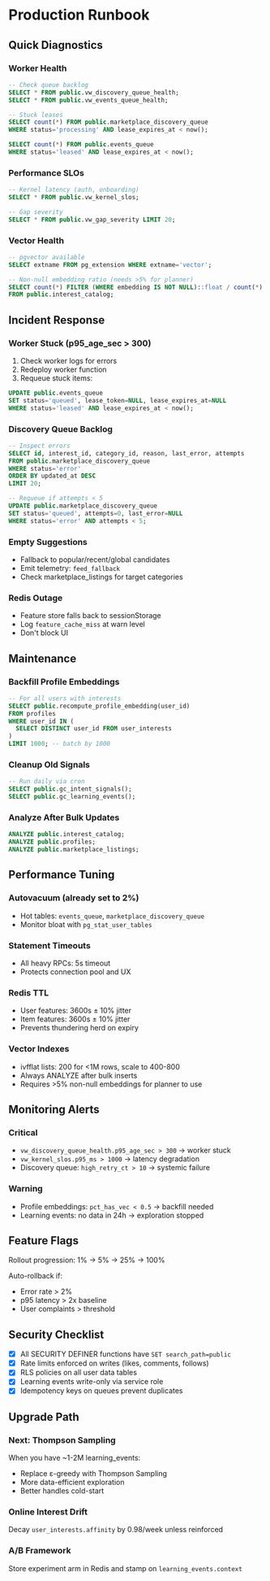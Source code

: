 # Production Runbook

## Quick Diagnostics

### Worker Health
```sql
-- Check queue backlog
SELECT * FROM public.vw_discovery_queue_health;
SELECT * FROM public.vw_events_queue_health;

-- Stuck leases
SELECT count(*) FROM public.marketplace_discovery_queue
WHERE status='processing' AND lease_expires_at < now();

SELECT count(*) FROM public.events_queue
WHERE status='leased' AND lease_expires_at < now();
```

### Performance SLOs
```sql
-- Kernel latency (auth, onboarding)
SELECT * FROM public.vw_kernel_slos;

-- Gap severity
SELECT * FROM public.vw_gap_severity LIMIT 20;
```

### Vector Health
```sql
-- pgvector available
SELECT extname FROM pg_extension WHERE extname='vector';

-- Non-null embedding ratio (needs >5% for planner)
SELECT count(*) FILTER (WHERE embedding IS NOT NULL)::float / count(*) AS pct_has_vec
FROM public.interest_catalog;
```

## Incident Response

### Worker Stuck (p95_age_sec > 300)
1. Check worker logs for errors
2. Redeploy worker function
3. Requeue stuck items:
```sql
UPDATE public.events_queue 
SET status='queued', lease_token=NULL, lease_expires_at=NULL
WHERE status='leased' AND lease_expires_at < now();
```

### Discovery Queue Backlog
```sql
-- Inspect errors
SELECT id, interest_id, category_id, reason, last_error, attempts
FROM public.marketplace_discovery_queue
WHERE status='error'
ORDER BY updated_at DESC
LIMIT 20;

-- Requeue if attempts < 5
UPDATE public.marketplace_discovery_queue
SET status='queued', attempts=0, last_error=NULL
WHERE status='error' AND attempts < 5;
```

### Empty Suggestions
- Fallback to popular/recent/global candidates
- Emit telemetry: `feed_fallback`
- Check marketplace_listings for target categories

### Redis Outage
- Feature store falls back to sessionStorage
- Log `feature_cache_miss` at warn level
- Don't block UI

## Maintenance

### Backfill Profile Embeddings
```sql
-- For all users with interests
SELECT public.recompute_profile_embedding(user_id)
FROM profiles
WHERE user_id IN (
  SELECT DISTINCT user_id FROM user_interests
)
LIMIT 1000; -- batch by 1000
```

### Cleanup Old Signals
```sql
-- Run daily via cron
SELECT public.gc_intent_signals();
SELECT public.gc_learning_events();
```

### Analyze After Bulk Updates
```sql
ANALYZE public.interest_catalog;
ANALYZE public.profiles;
ANALYZE public.marketplace_listings;
```

## Performance Tuning

### Autovacuum (already set to 2%)
- Hot tables: `events_queue`, `marketplace_discovery_queue`
- Monitor bloat with `pg_stat_user_tables`

### Statement Timeouts
- All heavy RPCs: 5s timeout
- Protects connection pool and UX

### Redis TTL
- User features: 3600s ± 10% jitter
- Item features: 3600s ± 10% jitter
- Prevents thundering herd on expiry

### Vector Indexes
- ivfflat lists: 200 for <1M rows, scale to 400-800
- Always ANALYZE after bulk inserts
- Requires >5% non-null embeddings for planner to use

## Monitoring Alerts

### Critical
- `vw_discovery_queue_health.p95_age_sec > 300` → worker stuck
- `vw_kernel_slos.p95_ms > 1000` → latency degradation
- Discovery queue: `high_retry_ct > 10` → systemic failure

### Warning
- Profile embeddings: `pct_has_vec < 0.5` → backfill needed
- Learning events: no data in 24h → exploration stopped

## Feature Flags

Rollout progression: 1% → 5% → 25% → 100%

Auto-rollback if:
- Error rate > 2%
- p95 latency > 2x baseline
- User complaints > threshold

## Security Checklist

- [x] All SECURITY DEFINER functions have `SET search_path=public`
- [x] Rate limits enforced on writes (likes, comments, follows)
- [x] RLS policies on all user data tables
- [x] Learning events write-only via service role
- [x] Idempotency keys on queues prevent duplicates

## Upgrade Path

### Next: Thompson Sampling
When you have ~1-2M learning_events:
- Replace ε-greedy with Thompson Sampling
- More data-efficient exploration
- Better handles cold-start

### Online Interest Drift
Decay `user_interests.affinity` by 0.98/week unless reinforced

### A/B Framework
Store experiment arm in Redis and stamp on `learning_events.context`
